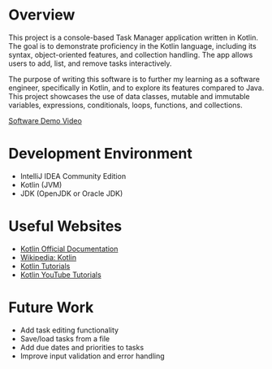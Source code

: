 # Overview

This project is a console-based Task Manager application written in Kotlin. The goal is to demonstrate proficiency in the Kotlin language, including its syntax, object-oriented features, and collection handling. The app allows users to add, list, and remove tasks interactively.

The purpose of writing this software is to further my learning as a software engineer, specifically in Kotlin, and to explore its features compared to Java. This project showcases the use of data classes, mutable and immutable variables, expressions, conditionals, loops, functions, and collections.

[Software Demo Video](https://youtu.be/YDal28mBlUk)

# Development Environment

- IntelliJ IDEA Community Edition
- Kotlin (JVM)
- JDK (OpenJDK or Oracle JDK)

# Useful Websites

- [Kotlin Official Documentation](https://kotlinlang.org/docs/home.html)
- [Wikipedia: Kotlin](https://en.wikipedia.org/wiki/Kotlin_(programming_language))
- [Kotlin Tutorials](https://www.tutorialspoint.com/kotlin/index.htm)
- [Kotlin YouTube Tutorials](https://www.youtube.com/results?search_query=kotlin+tutorial)

# Future Work

- Add task editing functionality
- Save/load tasks from a file
- Add due dates and priorities to tasks
- Improve input validation and error handling

